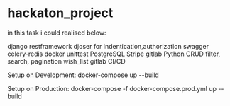 # hackaton_project

in this task i could realised below:

django restframework
djoser for indentication,authorization
swagger
celery-redis
docker
unittest
PostgreSQL
Stripe
gitlab
Python
CRUD
filter, search, pagination
wish_list
gitlab
CI/CD


Setup on Development: docker-compose up --build

Setup on Production: docker-compose -f docker-compose.prod.yml up --build

